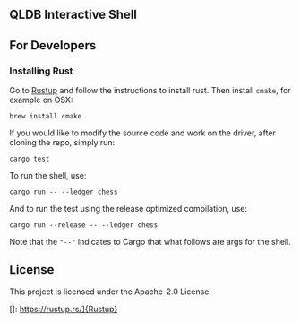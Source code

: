 ## QLDB Interactive Shell

## For Developers

### Installing Rust

Go to [Rustup](https://rustup.rs/) and follow the instructions to install rust. Then install `cmake`, for example on OSX:

```
brew install cmake
```

If you would like to modify the source code and work on the driver, after cloning the repo, simply run:

```
cargo test
```

To run the shell, use:

```
cargo run -- --ledger chess
```

And to run the test using the release optimized compilation, use:

```
cargo run --release -- --ledger chess
```

Note that the `"--"` indicates to Cargo that what follows are args for the shell.

## License

This project is licensed under the Apache-2.0 License.


[]: https://rustup.rs/]{Rustup}